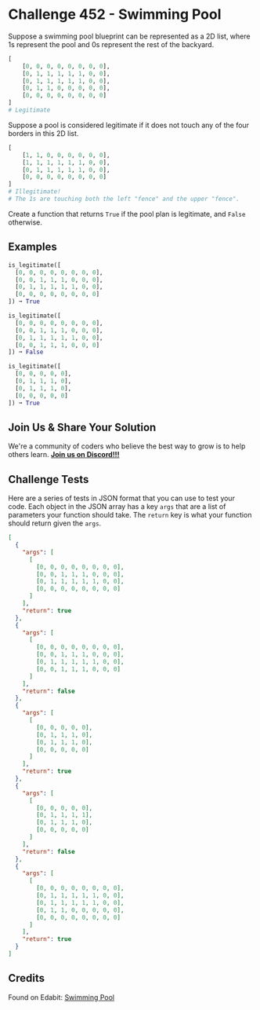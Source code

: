 # Challenge 452 - Swimming Pool

Suppose a swimming pool blueprint can be represented as a 2D list, where 1s represent the pool and 0s represent the rest of the backyard.
```python
[
    [0, 0, 0, 0, 0, 0, 0, 0],
    [0, 1, 1, 1, 1, 1, 0, 0],
    [0, 1, 1, 1, 1, 1, 0, 0],
    [0, 1, 1, 0, 0, 0, 0, 0],
    [0, 0, 0, 0, 0, 0, 0, 0]
]
# Legitimate
```
Suppose a pool is considered legitimate if it does not touch any of the four borders in this 2D list.
```python
[
    [1, 1, 0, 0, 0, 0, 0, 0],
    [1, 1, 1, 1, 1, 1, 0, 0],
    [0, 1, 1, 1, 1, 1, 0, 0],
    [0, 0, 0, 0, 0, 0, 0, 0]
]
# Illegitimate! 
# The 1s are touching both the left "fence" and the upper "fence".
```
Create a function that returns `True` if the pool plan is legitimate, and `False` otherwise.

## Examples
```python
is_legitimate([
  [0, 0, 0, 0, 0, 0, 0, 0],
  [0, 0, 1, 1, 1, 0, 0, 0],
  [0, 1, 1, 1, 1, 1, 0, 0],
  [0, 0, 0, 0, 0, 0, 0, 0]
]) ➞ True

is_legitimate([
  [0, 0, 0, 0, 0, 0, 0, 0],
  [0, 0, 1, 1, 1, 0, 0, 0],
  [0, 1, 1, 1, 1, 1, 0, 0],
  [0, 0, 1, 1, 1, 0, 0, 0]
]) ➞ False

is_legitimate([
  [0, 0, 0, 0, 0],
  [0, 1, 1, 1, 0],
  [0, 1, 1, 1, 0],
  [0, 0, 0, 0, 0]
]) ➞ True
```
## Join Us & Share Your Solution

We're a community of coders who believe the best way to grow is to help others learn. **[Join us on Discord!!!]("https"://discord.gg/sfHykntuGy)**

## Challenge Tests

Here are a series of tests in JSON format that you can use to test your code. Each object in the JSON array has a key `args` that are a list of parameters your function should take. The `return` key is what your function should return given the `args`. 
```json
[
  {
    "args": [
      [
        [0, 0, 0, 0, 0, 0, 0, 0],
        [0, 0, 1, 1, 1, 0, 0, 0],
        [0, 1, 1, 1, 1, 1, 0, 0],
        [0, 0, 0, 0, 0, 0, 0, 0]
      ]
    ],
    "return": true
  },
  {
    "args": [
      [
        [0, 0, 0, 0, 0, 0, 0, 0],
        [0, 0, 1, 1, 1, 0, 0, 0],
        [0, 1, 1, 1, 1, 1, 0, 0],
        [0, 0, 1, 1, 1, 0, 0, 0]
      ]
    ],
    "return": false
  },
  {
    "args": [
      [
        [0, 0, 0, 0, 0],
        [0, 1, 1, 1, 0],
        [0, 1, 1, 1, 0],
        [0, 0, 0, 0, 0]
      ]
    ],
    "return": true
  },
  {
    "args": [
      [
        [0, 0, 0, 0, 0],
        [0, 1, 1, 1, 1],
        [0, 1, 1, 1, 0],
        [0, 0, 0, 0, 0]
      ]
    ],
    "return": false
  },
  {
    "args": [
      [
        [0, 0, 0, 0, 0, 0, 0, 0],
        [0, 1, 1, 1, 1, 1, 0, 0],
        [0, 1, 1, 1, 1, 1, 0, 0],
        [0, 1, 1, 0, 0, 0, 0, 0],
        [0, 0, 0, 0, 0, 0, 0, 0]
      ]
    ],
    "return": true
  }
]
```
## Credits

Found on Edabit: [Swimming Pool](https://edabit.com/challenge/iHfq7KA8MBuZqBGgo)

